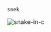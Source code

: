 `snek`

![snake-in-c](https://github.com/user-attachments/assets/884e22a7-72a3-437f-9f33-54c3aa45d195)
